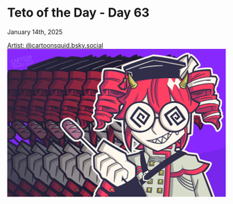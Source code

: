# Teto of the Day - Day 63
<div class="post-date">January 14th, 2025</div>

[Artist: @cartoonsquid.bsky.social](https://bsky.app/profile/cartoonsquid.bsky.social/post/3lfo7alydm22a)
![Kasane Teto Art](/totd/DAY_63.jpg)